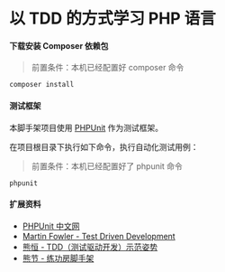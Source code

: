 # 以 TDD 的方式学习 PHP 语言

#### 下载安装 Composer 依赖包
> 前置条件：本机已经配置好 composer 命令
```shell script
composer install
```

#### 测试框架

本脚手架项目使用 [PHPUnit](https://phpunit.de/) 作为测试框架。

在项目根目录下执行如下命令，执行自动化测试用例：
> 前置条件：本机已经配置好了 phpunit 命令
```shell script
phpunit
```

#### 扩展资料
- [PHPUnit 中文网](http://www.phpunit.cn/)
- [Martin Fowler - Test Driven Development](https://martinfowler.com/bliki/TestDrivenDevelopment.html)
- [熊恒 - TDD（测试驱动开发）示范姿势](https://www.jianshu.com/p/a5766176c493)
- [熊节 - 练功房脚手架](https://github.com/gigix/dojo-scaffold)
